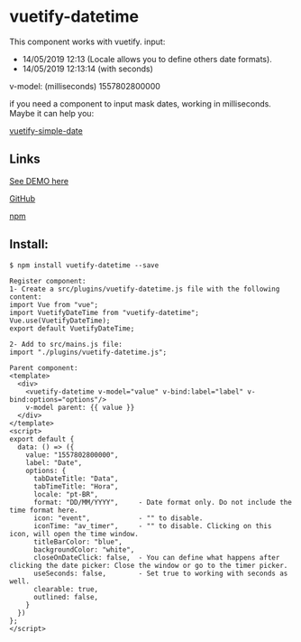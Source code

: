 # vuetify-datetime

This component works with vuetify.
input:
- 14/05/2019 12:13    (Locale allows you to define others date formats).
- 14/05/2019 12:13:14 (with seconds)

v-model: (milliseconds)
1557802800000

if you need a component to input mask dates, working in milliseconds. Maybe it can help you:
<p><a href="https://github.com/juareznasato/vuetify-simple-date.git" target="_blank">vuetify-simple-date</a></p>

## Links
<p><a href="https://v450e.codesandbox.io/">See DEMO here</a></p>
<p><a href="https://github.com/juareznasato/vuetify-datetime" target="_blank">GitHub</a></p>
<p><a href="https://www.npmjs.com/package/vuetify-datetime" target="_blank">npm</a></p>

## Install:
```
$ npm install vuetify-datetime --save

Register component:
1- Create a src/plugins/vuetify-datetime.js file with the following content:
import Vue from "vue";
import VuetifyDateTime from "vuetify-datetime";
Vue.use(VuetifyDateTime);
export default VuetifyDateTime;

2- Add to src/mains.js file:
import "./plugins/vuetify-datetime.js";

Parent component:
<template>
  <div>
    <vuetify-datetime v-model="value" v-bind:label="label" v-bind:options="options"/>
    v-model parent: {{ value }}
  </div>
</template>
<script>
export default {
  data: () => ({
    value: "1557802800000",
    label: "Date",
    options: {
      tabDateTitle: "Data",
      tabTimeTitle: "Hora",
      locale: "pt-BR",
      format: "DD/MM/YYYY",     - Date format only. Do not include the time format here.
      icon: "event",            - "" to disable.
      iconTime: "av_timer",     - "" to disable. Clicking on this icon, will open the time window.
      titleBarColor: "blue",
      backgroundColor: "white",
      closeOnDateClick: false,  - You can define what happens after clicking the date picker: Close the window or go to the timer picker.
      useSeconds: false,        - Set true to working with seconds as well.
      clearable: true,
      outlined: false,
    }
  })
};
</script>
